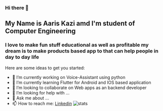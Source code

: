 ### Hi there 👋

## My Name is Aaris Kazi amd I'm  student of Computer Engineering
### I love to make fun stuff educational as well as profitable my dream is to make products based app to that can help people in day to day life

Here are some ideas to get you started:

- 🔭 I’m currently working on Voice-Assistant using python
- 🌱 I’m currently learning Flutter for Android and IOS based application
- 👯 I’m looking to collaborate on Web apps as an backend developer
- 🤔 I’m looking for help with ...
- 💬 Ask me about ...
- 📫 How to reach me: [Linkedin](https://www.linkedin.com/in/aaris-kazi-a24154141/)
![stats](https://github-readme-stats.vercel.app/api?username=Aaris-Kazi&&show_icons=true&title_color=ffffff&icon_color=bb2acf&text_color=daf7dc&bg_color=151515)

